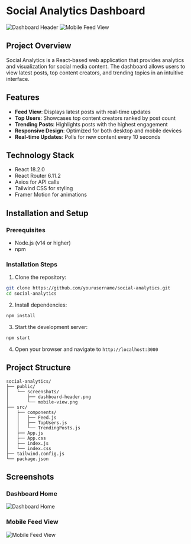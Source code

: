 # Social Analytics Dashboard

![Dashboard Header](./dashboard-header.png)
![Mobile Feed View](./mobile-view.png)

## Project Overview

Social Analytics is a React-based web application that provides analytics and visualization for social media content. The dashboard allows users to view latest posts, top content creators, and trending topics in an intuitive interface.

## Features

- **Feed View**: Displays latest posts with real-time updates
- **Top Users**: Showcases top content creators ranked by post count
- **Trending Posts**: Highlights posts with the highest engagement
- **Responsive Design**: Optimized for both desktop and mobile devices
- **Real-time Updates**: Polls for new content every 10 seconds

## Technology Stack

- React 18.2.0
- React Router 6.11.2
- Axios for API calls
- Tailwind CSS for styling
- Framer Motion for animations

## Installation and Setup

### Prerequisites
- Node.js (v14 or higher)
- npm

### Installation Steps

1. Clone the repository:
```bash
git clone https://github.com/yourusername/social-analytics.git
cd social-analytics
```

2. Install dependencies:
```bash
npm install
```

3. Start the development server:
```bash
npm start
```

4. Open your browser and navigate to `http://localhost:3000`

## Project Structure

```
social-analytics/
├── public/
│   └── screenshots/
│       ├── dashboard-header.png
│       └── mobile-view.png
├── src/
│   ├── components/
│   │   ├── Feed.js
│   │   ├── TopUsers.js
│   │   └── TrendingPosts.js
│   ├── App.js
│   ├── App.css
│   ├── index.js
│   └── index.css
├── tailwind.config.js
└── package.json
```

## Screenshots

### Dashboard Home
![Dashboard Home](./dashboard-header.png)

### Mobile Feed View
![Mobile Feed View](./mobile-view.png)


